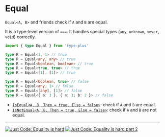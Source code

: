 # Equal

`Equal<A, B>` and friends check if `A` and `B` are equal.

It is a type-level version of `===`.
It handles special types (`any`, `unknown`, `never`, `void`) correctly.

```ts
import { type Equal } from 'type-plus'

type R = Equal<1, 1> // true
type R = Equal<any, any> // true
type R = Equal<boolean, boolean> // true
type R = Equal<true, true> // true
type R = Equal<[1], [1]> // true

type R = Equal<boolean, true> // false
type R = Equal<any, 1> // false
type R = Equal<[any], [1]> // false
type R = Equal<{ a: 1 }, { a: 1; b: 2 }> // false
```

- [`IsEqual<A, B, Then = true, Else = false>`](equal.ts#L27): check if `A` and `B` are equal.
- [`IsNotEqual<A, B, Then = true, Else = false>`](equal.ts#L88): check if `A` and `B` are not equal.

---

[![Just Code: Equality is hard][equality-is-hard]][equality-is-hard-url]
[![Just Code: Equality is hard part 2][equality-is-hard-2]][equality-is-hard-2-url]

[equality-is-hard]: https://img.youtube.com/vi/VEqrFzCzo28/0.jpg
[equality-is-hard-url]: https://www.youtube.com/watch?v=VEqrFzCzo28
[equality-is-hard-2]: https://img.youtube.com/vi/l6G6Rz1n9Sw/0.jpg
[equality-is-hard-2-url]: https://www.youtube.com/watch?v=l6G6Rz1n9Sw
